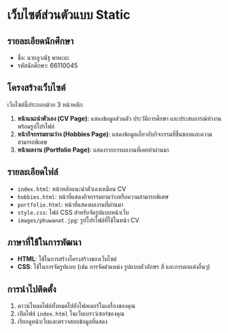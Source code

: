 
# เว็บไซต์ส่วนตัวแบบ Static

## รายละเอียดนักศึกษา
- ชื่อ: นายภูวณัฐ พาหะละ
- รหัสนักศึกษา: 66110045

## โครงสร้างเว็บไซต์

เว็บไซต์นี้ประกอบด้วย 3 หน้าหลัก:
1. **หน้าแนะนำตัวเอง (CV Page)**: แสดงข้อมูลส่วนตัว ประวัติการศึกษา และประสบการณ์ทำงาน พร้อมรูปโปรไฟล์
2. **หน้ากิจกรรมยามว่าง (Hobbies Page)**: แสดงข้อมูลเกี่ยวกับกิจกรรมที่ชื่นชอบและความสามารถพิเศษ
3. **หน้าผลงาน (Portfolio Page)**: แสดงรายการผลงานที่เคยทำผ่านมา

## รายละเอียดไฟล์
- `index.html`: หน้าหลักแนะนำตัวเองเหมือน CV
- `hobbies.html`: หน้าที่แสดงกิจกรรมยามว่างหรือความสามารถพิเศษ
- `portfolio.html`: หน้าที่แสดงผลงานที่ผ่านมา
- `style.css`: ไฟล์ CSS สำหรับจัดรูปแบบหน้าเว็บ
- `images/phuwanat.jpg`: รูปโปรไฟล์ที่ใช้ในหน้า CV

## ภาษาที่ใช้ในการพัฒนา
- **HTML**: ใช้ในการสร้างโครงสร้างของเว็บไซต์
- **CSS**: ใช้ในการจัดรูปแบบ (เช่น การจัดตำแหน่ง รูปแบบตัวอักษร สี และการตกแต่งอื่นๆ)

## การนำไปติดตั้ง
1. ดาวน์โหลดไฟล์ทั้งหมดไปยังโฟลเดอร์ในเครื่องของคุณ
2. เปิดไฟล์ `index.html` ในเว็บเบราว์เซอร์ของคุณ
3. เรียกดูหน้าเว็บและตรวจสอบข้อมูลที่แสดง
